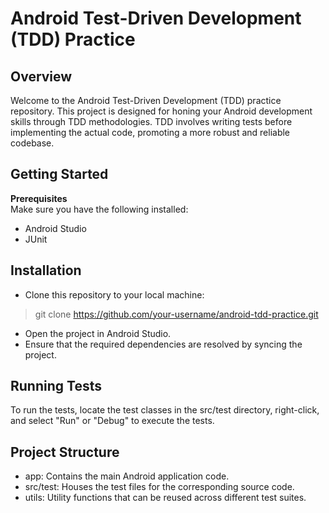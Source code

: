 # Android Test-Driven Development (TDD) Practice
## Overview
Welcome to the Android Test-Driven Development (TDD) practice repository. This project is designed for honing your Android development skills through TDD methodologies. TDD involves writing tests before implementing the actual code, promoting a more robust and reliable codebase.
## Getting Started

**Prerequisites**<br/> 
Make sure you have the following installed:
- Android Studio
- JUnit

## Installation
- Clone this repository to your local machine:
> git clone https://github.com/your-username/android-tdd-practice.git
- Open the project in Android Studio.
- Ensure that the required dependencies are resolved by syncing the project.

## Running Tests
To run the tests, locate the test classes in the src/test directory, right-click, and select "Run" or "Debug" to execute the tests.

## Project Structure
- app: Contains the main Android application code.
- src/test: Houses the test files for the corresponding source code.
- utils: Utility functions that can be reused across different test suites.

